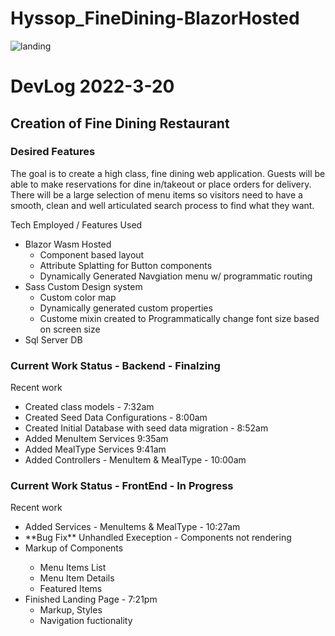 ﻿# Hyssop_FineDining-BlazorHosted
 ![landing](https://user-images.githubusercontent.com/71806398/159197638-491e0c69-5c83-4e7c-a24c-603a554f8d86.png)

 
<h1>
  DevLog 2022-3-20 
  </h1>
  
<h2>
  Creation of Fine Dining Restaurant
  </h2>
  <h3>
 Desired Features
 </h3>
 <p>
 The goal is to create a high class, fine dining web application. Guests will be able to make reservations for dine in/takeout  or place orders for delivery. There will be a large selection of menu items so visitors need to have a smooth, clean and well articulated search process to find what they want. 
 </p>
 
  <p>
  Tech Employed / Features Used
  </p>
  <ul>
  <li>
    Blazor Wasm Hosted
   <ul>
    <li>
     Component based layout
    </li>
     <li>
     Attribute Splatting for Button components
    </li>
     <li>
     Dynamically Generated Navgiation menu w/ programmatic routing
    </li>
   </ul>
  </li>
  <li>
    Sass Custom Design system
   <ul>
    <li>
     Custom color map
    </li>
       <li>
     Dynamically generated custom properties
    </li>
     <li>
     Custome mixin created to Programmatically change font size based on screen size
    </li>
   </ul>
  </li>
  <li>
    Sql Server DB
  </li>
  </ul>
  
  <h3>
  Current Work Status  - Backend - Finalzing
  </h3>
  <p>
  Recent work 
  <ul>
    <li>
      Created class models  - 7:32am
    </li>
    <li>
      Created Seed Data Configurations - 8:00am
    </li>
    <li>
      Created Initial Database with seed data migration - 8:52am
    </li>
    <li>
      Added MenuItem Services 9:35am
    </li>
     <li>
      Added MealType Services 9:41am
    </li>
     <li>
      Added Controllers - MenuItem & MealType - 10:00am
    </li>
    </ul>
  </p>
  
  <h3>
  Current Work Status  - FrontEnd - In Progress
  </h3>
  <p>
  Recent work 
  <ul>
   <li>
     Added Services - MenuItems & MealType - 10:27am
    </li>
    <li>
      **Bug Fix** Unhandled Exeception - Components not rendering
    </li>
    <li>
      Markup of Components       
    </li>
      <ul>
         <li>
          Menu Items List
        </li>
        <li>
          Menu Item Details
        </li>
         <li>
          Featured Items
        </li>
      </ul>
    <li>
      Finished Landing Page - 7:21pm
      <ul>
        <li>
          Markup, Styles
        </li>
          <li>
          Navigation fuctionality
        </li>
      </ul>
    </li>
    </ul>
  </p>
